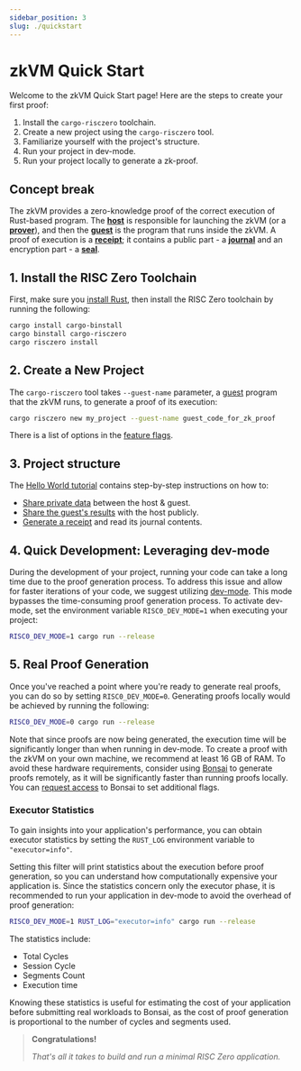 ```yaml
---
sidebar_position: 3
slug: ./quickstart
---
```


# zkVM Quick Start

Welcome to the zkVM Quick Start page! Here are the steps to create your first proof:

1. Install the `cargo-risczero` toolchain.
2. Create a new project using the `cargo-risczero` tool.
3. Familiarize yourself with the project's structure.
4. Run your project in dev-mode.
5. Run your project locally to generate a zk-proof.

## Concept break

The zkVM provides a zero-knowledge proof of the correct execution of Rust-based program.
The **[host]** is responsible for launching the zkVM (or a **[prover]**), and then the **[guest]** is the program that runs inside the zkVM.
A proof of execution is a **[receipt]**; it contains a public part - a **[journal]** and an encryption part - a **[seal]**.

## 1. Install the RISC Zero Toolchain

First, make sure you [install Rust], then install the RISC Zero toolchain by running the following:

```bash
cargo install cargo-binstall
cargo binstall cargo-risczero
cargo risczero install
```

## 2. Create a New Project

The `cargo-risczero` tool takes `--guest-name` parameter, a [guest] program that the zkVM runs, to generate a proof of its execution:

```bash
cargo risczero new my_project --guest-name guest_code_for_zk_proof
```

There is a list of options in the [feature flags].

## 3. Project structure

The [Hello World tutorial] contains step-by-step instructions on how to:

- [Share private data] between the host & guest.
- [Share the guest's results] with the host publicly.
- [Generate a receipt] and read its journal contents.

## 4. Quick Development: Leveraging dev-mode

During the development of your project, running your code can take a long time due to the proof generation process. To address this issue and allow for faster iterations of your code, we suggest utilizing [dev-mode]. This mode bypasses the time-consuming proof generation process. To activate dev-mode, set the environment variable `RISC0_DEV_MODE=1` when executing your project:

```bash
RISC0_DEV_MODE=1 cargo run --release
```

## 5. Real Proof Generation

Once you've reached a point where you're ready to generate real proofs, you can do so by setting `RISC0_DEV_MODE=0`. Generating proofs locally would be achieved by running the following:

```bash
RISC0_DEV_MODE=0 cargo run --release
```

Note that since proofs are now being generated, the execution time will be significantly longer than when running in dev-mode. To create a proof with the zkVM on your own machine, we recommend at least 16 GB of RAM. To avoid these hardware requirements, consider using [Bonsai] to generate proofs remotely, as it will be significantly faster than running proofs locally. You can [request access] to Bonsai to set additional flags.

### Executor Statistics

To gain insights into your application's performance, you can obtain executor statistics by setting the `RUST_LOG` environment variable to `"executor=info"`.

Setting this filter will print statistics about the execution before proof generation, so you can understand how computationally expensive your application is. Since the statistics concern only the executor phase, it is recommended to run your application in dev-mode to avoid the overhead of proof generation:

```bash
RISC0_DEV_MODE=1 RUST_LOG="executor=info" cargo run --release
```

The statistics include:

- Total Cycles
- Session Cycle
- Segments Count
- Execution time

Knowing these statistics is useful for estimating the cost of your application before submitting real workloads to Bonsai, as the cost of proof generation is proportional to the number of cycles and segments used.

> **Congratulations!**
>
> _That's all it takes to build and run a minimal RISC Zero application._

[Bonsai]: ../bonsai/quickstart.md

[dev-mode]: ./dev-mode.md

[feature flags]: https://github.com/risc0/risc0#feature-flags

[Share private data]: tutorials/hello-world.md#step-2-host-share-private-data-as-input-with-the-guest

[Share the guest's results]: tutorials/hello-world.md#step-3-guest-read-input-and-commit-output

[Generate a receipt]: tutorials/hello-world.md#step-4-host-generate-a-receipt-and-read-its-journal-contents

[Hello World tutorial]: tutorials/hello-world.md

[install Rust]: https://doc.rust-lang.org/cargo/getting-started/installation.html

[host]: /terminology#host-program

[guest]: /terminology#guest-program

[receipt]: /terminology#receipt

[journal]: /terminology#journal

[seal]: /terminology#seal

[prover]: /terminology#prover

[request access]: https://bonsai.xyz/apply
